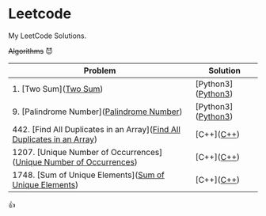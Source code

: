# Leetcode
My LeetCode Solutions.

~~Algorithms~~ :smiling_imp:



| Problem | Solution |
|---------|----------|
| 1. [Two Sum](<a href="https://leetcode.com/problems/two-sum/" target="_blank">Two Sum</a>) | [Python3](<a href="https://github.com/dot-D69/Leetcode/blob/main/Solutions/1.Two%20_Sum.py" target="_blank">Python3</a>) |
| 9. [Palindrome Number](<a href="https://leetcode.com/problems/palindrome-number/" target="_blank">Palindrome Number</a>) | [Python3](<a href="https://github.com/dot-D69/Leetcode/blob/main/Solutions/2.Palindrome_No.py" target="_blank">Python3</a>) |
| 442. [Find All Duplicates in an Array](<a href="https://leetcode.com/problems/find-all-duplicates-in-an-array/" target="_blank">Find All Duplicates in an Array</a>) | [C++](<a href="https://github.com/dot-D69/Leetcode/blob/main/Solutions/442.Find_all_Duplicates_in_Array.cpp" target="_blank">C++</a>) |
| 1207. [Unique Number of Occurrences](<a href="https://leetcode.com/problems/unique-number-of-occurrences/" target="_blank">Unique Number of Occurrences</a>) | [C++](<a href="https://github.com/dot-D69/Leetcode/blob/main/Solutions/1207.Unique_no._of_Occurrences.cpp" target="_blank">C++</a>) |
| 1748. [Sum of Unique Elements](<a href="https://leetcode.com/problems/sum-of-unique-elements/" target="_blank">Sum of Unique Elements</a>) | [C++](<a href="https://github.com/dot-D69/Leetcode/blob/main/Solutions/1748.Sum_of_Unique_Elements.cpp" target="_blank">C++</a>) |

:thumbsup:

